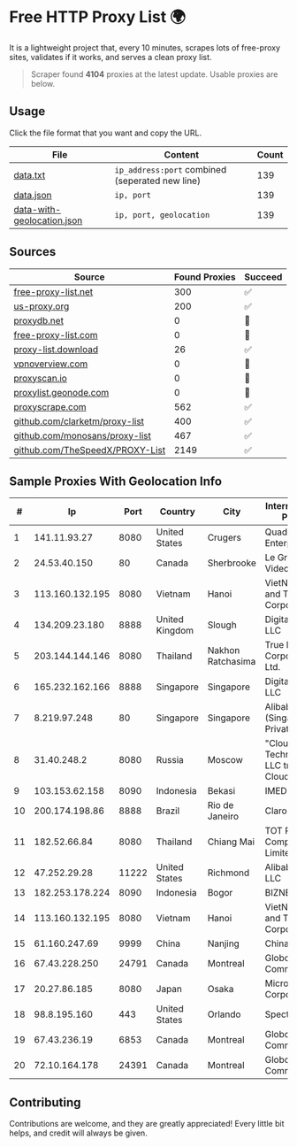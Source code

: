 
# Free HTTP Proxy List 🌍

It is a lightweight project that, every 10 minutes, scrapes lots of free-proxy sites, validates if it works, and serves a clean proxy list.


> Scraper found **4104** proxies at the latest update. Usable proxies are below.

## Usage

Click the file format that you want and copy the URL.


|File|Content|Count|
|----|-------|-----|
|[data.txt](https://raw.githubusercontent.com/themiralay/Proxy-List-World/master/data.txt)|`ip_address:port` combined (seperated new line)|139|
|[data.json](https://raw.githubusercontent.com/themiralay/Proxy-List-World/master/data.json)|`ip, port`|139|
|[data-with-geolocation.json](https://raw.githubusercontent.com/themiralay/Proxy-List-World/master/data-with-geolocation.json)|`ip, port, geolocation`|139|

## Sources

|Source|Found Proxies|Succeed|
|------|-------------|-------|
|[free-proxy-list.net](https://free-proxy-list.net)|300|✅|
|[us-proxy.org](https://www.us-proxy.org)|200|✅|
|[proxydb.net](http://proxydb.net)|0|🚫|
|[free-proxy-list.com](https://free-proxy-list.com/?page=&port=&type%5B%5D=http&type%5B%5D=https&up_time=0&search=Search)|0|🚫|
|[proxy-list.download](https://www.proxy-list.download/HTTP)|26|✅|
|[vpnoverview.com](https://vpnoverview.com/privacy/anonymous-browsing/free-proxy-servers)|0|🚫|
|[proxyscan.io](https://www.proxyscan.io)|0|🚫|
|[proxylist.geonode.com](https://proxylist.geonode.com/api/proxy-list?limit=300&page=1&sort_by=lastChecked&sort_type=desc&protocols=http,https)|0|🚫|
|[proxyscrape.com](https://api.proxyscrape.com/v2/?request=displayproxies&protocol=http&timeout=10000&country=all&ssl=all&anonymity=all)|562|✅|
|[github.com/clarketm/proxy-list](https://raw.githubusercontent.com/clarketm/proxy-list/master/proxy-list-raw.txt)|400|✅|
|[github.com/monosans/proxy-list](https://raw.githubusercontent.com/monosans/proxy-list/main/proxies/http.txt)|467|✅|
|[github.com/TheSpeedX/PROXY-List](https://raw.githubusercontent.com/TheSpeedX/PROXY-List/master/http.txt)|2149|✅|


## Sample Proxies With Geolocation Info

|#|Ip|Port|Country|City|Internet Service Provider|
|-|--|----|-------|----|-------------------------|
|1|141.11.93.27|8080|United States|Crugers|QuadraNet Enterprises LLC|
|2|24.53.40.150|80|Canada|Sherbrooke|Le Groupe Videotron Ltee|
|3|113.160.132.195|8080|Vietnam|Hanoi|VietNam Post and Telecom Corporation|
|4|134.209.23.180|8888|United Kingdom|Slough|DigitalOcean, LLC|
|5|203.144.144.146|8080|Thailand|Nakhon Ratchasima|True Internet Corporation CO. Ltd.|
|6|165.232.162.166|8888|Singapore|Singapore|DigitalOcean, LLC|
|7|8.219.97.248|80|Singapore|Singapore|Alibaba Cloud (Singapore) Private Limited|
|8|31.40.248.2|8080|Russia|Moscow|"Cloud Technologies" LLC trading as Cloud.ru|
|9|103.153.62.158|8090|Indonesia|Bekasi|IMEDIANET|
|10|200.174.198.86|8888|Brazil|Rio de Janeiro|Claro S.A|
|11|182.52.66.84|8080|Thailand|Chiang Mai|TOT Public Company Limited|
|12|47.252.29.28|11222|United States|Richmond|Alibaba.com LLC|
|13|182.253.178.224|8090|Indonesia|Bogor|BIZNET|
|14|113.160.132.195|8080|Vietnam|Hanoi|VietNam Post and Telecom Corporation|
|15|61.160.247.69|9999|China|Nanjing|China Telecom|
|16|67.43.228.250|24791|Canada|Montreal|GloboTech Communications|
|17|20.27.86.185|8080|Japan|Osaka|Microsoft Corporation|
|18|98.8.195.160|443|United States|Orlando|Spectrum|
|19|67.43.236.19|6853|Canada|Montreal|GloboTech Communications|
|20|72.10.164.178|24391|Canada|Montreal|GloboTech Communications|



## Contributing

Contributions are welcome, and they are greatly appreciated! Every
little bit helps, and credit will always be given.

